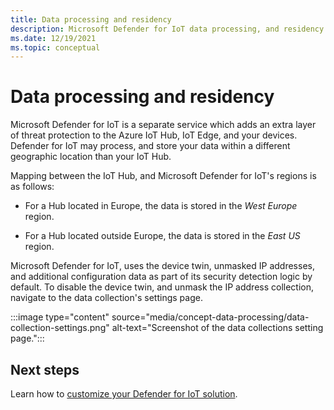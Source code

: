 ```yaml
---
title: Data processing and residency
description: Microsoft Defender for IoT data processing, and residency can occur in regions that are different than the IoT Hub's region.
ms.date: 12/19/2021
ms.topic: conceptual
---
```


# Data processing and residency

Microsoft Defender for IoT is a separate service which adds an extra layer of threat protection to the Azure IoT Hub, IoT Edge, and your devices. Defender for IoT may process, and store your data within a different geographic location than your IoT Hub.

Mapping between the IoT Hub, and Microsoft Defender for IoT's regions is as follows:

- For a Hub located in Europe, the data is stored in the *West Europe* region.

- For a Hub located outside Europe, the data is stored in the *East US* region.

Microsoft Defender for IoT, uses the device twin, unmasked IP addresses, and additional configuration data as part of its security detection logic by default. To disable the device twin, and unmask the IP address collection, navigate to the data collection's settings page.

:::image type="content" source="media/concept-data-processing/data-collection-settings.png" alt-text="Screenshot of the data collections setting page.":::

## Next steps

Learn how to [customize your Defender for IoT solution](concept-micro-agent-configuration.md).
